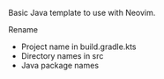 Basic Java template to use with Neovim.

Rename
- Project name in build.gradle.kts
- Directory names in src
- Java package names
